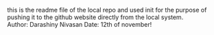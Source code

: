 this is the readme file of the local repo and used init for the purpose of pushing it to the github website directly from the local system.
<br>
Author: Darashiny Nivasan
Date: 12th of november!